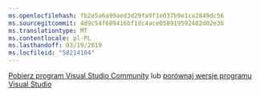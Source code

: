 ```yaml
---
ms.openlocfilehash: fb2e5a6a99aed3d29fa9f1e037b9e1ca2849dc56
ms.sourcegitcommit: 4d9c54f689416bf1dc4ace058919592482d02e36
ms.translationtype: MT
ms.contentlocale: pl-PL
ms.lasthandoff: 03/19/2019
ms.locfileid: "58214104"
---
```

[Pobierz program Visual Studio Community](https://visualstudio.microsoft.com/vs/community/) lub [porównaj wersje programu Visual Studio](https://www.visualstudio.com/vs-2015-product-editions)